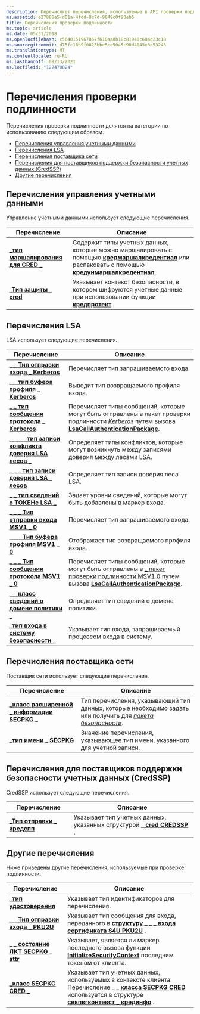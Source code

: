 ```yaml
---
description: Перечисляет перечисления, используемые в API проверки подлинности.
ms.assetid: e27888e5-d01a-4fdd-8c7d-9849c0f90eb5
title: Перечисления проверки подлинности
ms.topic: article
ms.date: 05/31/2018
ms.openlocfilehash: c5640151967867f610aa8b18c81940c684d23c18
ms.sourcegitcommit: d75fc10b9f0825bbe5ce5045c90d4045e3c53243
ms.translationtype: MT
ms.contentlocale: ru-RU
ms.lasthandoff: 09/13/2021
ms.locfileid: "127470024"
---
```

# <a name="authentication-enumerations"></a>Перечисления проверки подлинности

Перечисления проверки подлинности делятся на категории по использованию следующим образом.

-   [Перечисления управления учетными данными](#credentials-management-enumerations)
-   [Перечисления LSA](#lsa-enumerations)
-   [Перечисления поставщика сети](#network-provider-enumerations)
-   [Перечисления для поставщиков поддержки безопасности учетных данных (CredSSP)](#credential-security-support-provider-credssp-enumerations)
-   [Другие перечисления](#other-enumerations)

## <a name="credentials-management-enumerations"></a>Перечисления управления учетными данными

Управление учетными данными использует следующие перечисления.



| Перечисление                                            | Описание                                                                                                                                                                                               |
|--------------------------------------------------------|-----------------------------------------------------------------------------------------------------------------------------------------------------------------------------------------------------------|
| [**\_тип маршалирования для CRED \_**](/windows/desktop/api/WinCred/ne-wincred-cred_marshal_type)       | Содержит типы учетных данных, которые можно маршалировать с помощью [**кредмаршалкредентиал**](/windows/desktop/api/WinCred/nf-wincred-credmarshalcredentiala) или распаковать с помощью [**кредунмаршалкредентиал**](/windows/desktop/api/WinCred/nf-wincred-credunmarshalcredentiala).<br/> |
| [**\_Тип защиты \_ cred**](/windows/desktop/api/WinCred/ne-wincred-cred_protection_type) | Указывает контекст безопасности, в котором шифруются учетные данные при использовании функции [**кредпротект**](/windows/desktop/api/WinCred/nf-wincred-credprotecta) .<br/>                                                                  |



 

## <a name="lsa-enumerations"></a>Перечисления LSA

LSA использует следующие перечисления.



| Перечисление                                                                                   | Описание                                                                                                                                                                                                                                                          |
|-----------------------------------------------------------------------------------------------|----------------------------------------------------------------------------------------------------------------------------------------------------------------------------------------------------------------------------------------------------------------------|
| [**\_ \_ Тип отправки входа \_ Kerberos**](/windows/desktop/api/Ntsecapi/ne-ntsecapi-kerb_logon_submit_type)                                   | Перечисляет тип запрашиваемого входа.<br/>                                                                                                                                                                                                                  |
| [**\_ \_ тип буфера профиля \_ Kerberos**](/windows/desktop/api/Ntsecapi/ne-ntsecapi-kerb_profile_buffer_type)                               | Выводит тип возвращаемого профиля входа.<br/>                                                                                                                                                                                                                 |
| [**\_ \_ тип сообщения протокола \_ Kerberos**](/windows/desktop/api/Ntsecapi/ne-ntsecapi-kerb_protocol_message_type)                           | Перечисляет типы сообщений, которые могут быть отправлены в пакет проверки подлинности [*Kerberos*](/windows/desktop/SecGloss/k-gly) путем вызова [**LsaCallAuthenticationPackage**](/windows/desktop/api/Ntsecapi/nf-ntsecapi-lsacallauthenticationpackage).<br/> |
| [**\_ \_ \_ \_ тип записи конфликта доверия LSA лесов \_**](/windows/desktop/api/Ntsecapi/ne-ntsecapi-lsa_forest_trust_collision_record_type) | Определяет типы конфликтов, которые могут возникнуть между записями доверия между лесами LSA.<br/>                                                                                                                                                                           |
| [**\_ \_ \_ тип записи доверия LSA \_ лесов**](/windows/desktop/api/Ntsecapi/ne-ntsecapi-lsa_forest_trust_record_type)                      | Определяет тип записи доверия леса LSA.<br/>                                                                                                                                                                                                           |
| [**\_ \_ тип сведений о ТОКЕНе LSA \_**](/windows/desktop/api/Ntsecpkg/ne-ntsecpkg-lsa_token_information_type)                           | Задает уровни сведений, которые могут быть добавлены в маркер входа.<br/>                                                                                                                                                                                |
| [**\_ \_ \_ Тип отправки входа MSV1 \_ 0**](/windows/desktop/api/Ntsecapi/ne-ntsecapi-msv1_0_logon_submit_type)                              | Перечисляет тип запрашиваемого входа.<br/>                                                                                                                                                                                                                  |
| [**\_ \_ \_ Тип буфера профиля MSV1 \_ 0**](/windows/desktop/api/Ntsecapi/ne-ntsecapi-msv1_0_profile_buffer_type)                          | Отображает тип возвращаемого профиля входа.<br/>                                                                                                                                                                                                                 |
| [**\_ \_ \_ Тип сообщения протокола MSV1 \_ 0**](/windows/desktop/api/Ntsecapi/ne-ntsecapi-msv1_0_protocol_message_type)                      | Перечисляет типы сообщений, которые могут быть отправлены в [ \_ пакет проверки подлинности MSV1 0](msv1-0-authentication-package.md) путем вызова [**LsaCallAuthenticationPackage**](/windows/desktop/api/Ntsecapi/nf-ntsecapi-lsacallauthenticationpackage).<br/>                                                 |
| [**\_ \_ класс сведений о домене политики \_**](/windows/desktop/api/Ntsecapi/ne-ntsecapi-policy_domain_information_class)                 | Определяет тип сведений о домене политики.<br/>                                                                                                                                                                                                            |
| [**\_тип входа в систему безопасности \_**](/windows/desktop/api/Ntsecapi/ne-ntsecapi-security_logon_type)                                          | Указывает тип входа, запрашиваемый процессом входа в систему.<br/>                                                                                                                                                                                                 |



 

## <a name="network-provider-enumerations"></a>Перечисления поставщика сети

Поставщик сети использует следующие перечисления.



| Перечисление                                                                       | Описание                                                                                                                                                                                |
|-----------------------------------------------------------------------------------|--------------------------------------------------------------------------------------------------------------------------------------------------------------------------------------------|
| [**\_класс расширенной \_ информации SECPKG \_**](/windows/desktop/api/Ntsecpkg/ne-ntsecpkg-secpkg_extended_information_class) | Тип перечисления, указывающий тип данных, которые необходимо задать или получить для [*пакета безопасности*](/windows/desktop/SecGloss/s-gly).<br/> |
| [**\_тип имени \_ SECPKG**](/windows/desktop/api/Ntsecpkg/ne-ntsecpkg-secpkg_name_type)                                    | Значение перечисления, указывающее тип имени, указанного для учетной записи.<br/>                                                                                                     |



 

## <a name="credential-security-support-provider-credssp-enumerations"></a>Перечисления для поставщиков поддержки безопасности учетных данных (CredSSP)

CredSSP использует следующие перечисления.



| Перечисление                                          | Описание                                                                                                  |
|------------------------------------------------------|--------------------------------------------------------------------------------------------------------------|
| [**\_Тип отправки \_ кредспп**](/windows/win32/api/credssp/ne-credssp-credspp_submit_type) | Указывает тип учетных данных, указанных структурой [**\_ cred CREDSSP**](/windows/desktop/api/Credssp/ns-credssp-credssp_cred) .<br/> |



 

## <a name="other-enumerations"></a>Другие перечисления

Ниже приведены другие перечисления, используемые при проверке подлинности.



| Перечисление                                                   | Описание                                                                                                                                                                                                                |
|---------------------------------------------------------------|----------------------------------------------------------------------------------------------------------------------------------------------------------------------------------------------------------------------------|
| [**\_тип удостоверения**](/windows/win32/api/identitycommon/ne-identitycommon-identity_type)                       | Указывает тип идентификаторов для перечисления.<br/>                                                                                                                                                                  |
| [**\_ \_ Тип отправки входа \_ PKU2U**](/windows/desktop/api/Ntsecapi/ne-ntsecapi-pku2u_logon_submit_type) | Указывает тип сообщения для входа, переданного в [**структуру \_ \_ \_ входа сертификата S4U PKU2U**](/windows/desktop/api/Ntsecapi/ns-ntsecapi-pku2u_certificate_s4u_logon) .<br/>                                                                                |
| [**\_ \_ состояние ЛКТ SECPKG \_ attr**](/windows/desktop/api/Sspi/ne-sspi-secpkg_attr_lct_status)   | Указывает, является ли маркер последнего вызова функции [**InitializeSecurityContext**](/windows/win32/api/sspi/nf-sspi-initializesecuritycontexta) последним токеном от клиента.<br/>                               |
| [**\_класс SECPKG CRED \_**](/windows/desktop/api/Sspi/ne-sspi-secpkg_cred_class)              | Указывает тип учетных данных, используемых в контексте клиента. Перечисление [**\_ \_ класса SECPKG CRED**](/windows/desktop/api/Sspi/ne-sspi-secpkg_cred_class) используется в структуре [**секпкгконтекст \_ крединфо**](/windows/desktop/api/Sspi/ns-sspi-secpkgcontext_credinfo) .<br/> |



 

 

